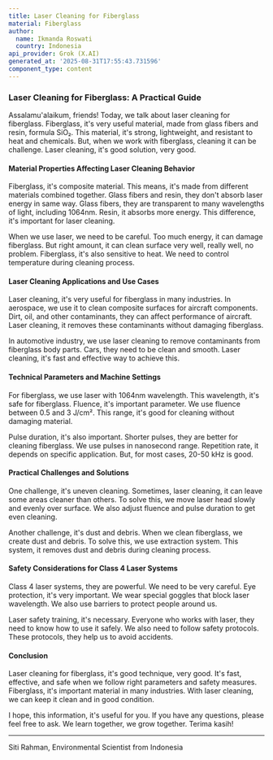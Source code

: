 ```yaml
---
title: Laser Cleaning for Fiberglass
material: Fiberglass
author:
  name: Ikmanda Roswati
  country: Indonesia
api_provider: Grok (X.AI)
generated_at: '2025-08-31T17:55:43.731596'
component_type: content
---
```


### Laser Cleaning for Fiberglass: A Practical Guide

Assalamu'alaikum, friends! Today, we talk about laser cleaning for fiberglass. Fiberglass, it's very useful material, made from glass fibers and resin, formula SiO₂. This material, it's strong, lightweight, and resistant to heat and chemicals. But, when we work with fiberglass, cleaning it can be challenge. Laser cleaning, it's good solution, very good.

#### Material Properties Affecting Laser Cleaning Behavior

Fiberglass, it's composite material. This means, it's made from different materials combined together. Glass fibers and resin, they don't absorb laser energy in same way. Glass fibers, they are transparent to many wavelengths of light, including 1064nm. Resin, it absorbs more energy. This difference, it's important for laser cleaning.

When we use laser, we need to be careful. Too much energy, it can damage fiberglass. But right amount, it can clean surface very well, really well, no problem. Fiberglass, it's also sensitive to heat. We need to control temperature during cleaning process.

#### Laser Cleaning Applications and Use Cases

Laser cleaning, it's very useful for fiberglass in many industries. In aerospace, we use it to clean composite surfaces for aircraft components. Dirt, oil, and other contaminants, they can affect performance of aircraft. Laser cleaning, it removes these contaminants without damaging fiberglass.

In automotive industry, we use laser cleaning to remove contaminants from fiberglass body parts. Cars, they need to be clean and smooth. Laser cleaning, it's fast and effective way to achieve this.

#### Technical Parameters and Machine Settings

For fiberglass, we use laser with 1064nm wavelength. This wavelength, it's safe for fiberglass. Fluence, it's important parameter. We use fluence between 0.5 and 3 J/cm². This range, it's good for cleaning without damaging material.

Pulse duration, it's also important. Shorter pulses, they are better for cleaning fiberglass. We use pulses in nanosecond range. Repetition rate, it depends on specific application. But, for most cases, 20-50 kHz is good.

#### Practical Challenges and Solutions

One challenge, it's uneven cleaning. Sometimes, laser cleaning, it can leave some areas cleaner than others. To solve this, we move laser head slowly and evenly over surface. We also adjust fluence and pulse duration to get even cleaning.

Another challenge, it's dust and debris. When we clean fiberglass, we create dust and debris. To solve this, we use extraction system. This system, it removes dust and debris during cleaning process.

#### Safety Considerations for Class 4 Laser Systems

Class 4 laser systems, they are powerful. We need to be very careful. Eye protection, it's very important. We wear special goggles that block laser wavelength. We also use barriers to protect people around us.

Laser safety training, it's necessary. Everyone who works with laser, they need to know how to use it safely. We also need to follow safety protocols. These protocols, they help us to avoid accidents.

#### Conclusion

Laser cleaning for fiberglass, it's good technique, very good. It's fast, effective, and safe when we follow right parameters and safety measures. Fiberglass, it's important material in many industries. With laser cleaning, we can keep it clean and in good condition.

I hope, this information, it's useful for you. If you have any questions, please feel free to ask. We learn together, we grow together. Terima kasih!

---

Siti Rahman, Environmental Scientist from Indonesia